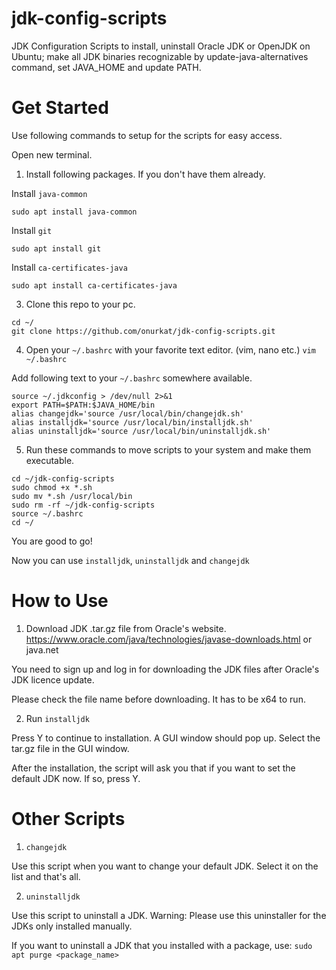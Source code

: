 # jdk-config-scripts
JDK Configuration Scripts to install, uninstall Oracle JDK or OpenJDK on Ubuntu; make all JDK binaries recognizable by update-java-alternatives command, set JAVA_HOME and update PATH.

# Get Started
Use following commands to setup for the scripts for easy access.

Open new terminal.



1. Install following packages. If you don't have them already. 

Install `java-common` 

`sudo apt install java-common`

Install `git`  

`sudo apt install git`

Install `ca-certificates-java` 

`sudo apt install ca-certificates-java`


3. Clone this repo to your pc.
```
cd ~/
git clone https://github.com/onurkat/jdk-config-scripts.git
```

4. Open your `~/.bashrc` with your favorite text editor. (vim, nano etc.) `vim ~/.bashrc`

Add following text to your `~/.bashrc` somewhere available.

```
source ~/.jdkconfig > /dev/null 2>&1
export PATH=$PATH:$JAVA_HOME/bin
alias changejdk='source /usr/local/bin/changejdk.sh'
alias installjdk='source /usr/local/bin/installjdk.sh'
alias uninstalljdk='source /usr/local/bin/uninstalljdk.sh'
```
5. Run these commands to move scripts to your system and make them executable.

```
cd ~/jdk-config-scripts
sudo chmod +x *.sh
sudo mv *.sh /usr/local/bin
sudo rm -rf ~/jdk-config-scripts
source ~/.bashrc
cd ~/

```

You are good to go!

Now you can use `installjdk`, `uninstalljdk` and `changejdk`

# How to Use

1. Download JDK .tar.gz file from Oracle's website. https://www.oracle.com/java/technologies/javase-downloads.html or java.net

You need to sign up and log in for downloading the JDK files after Oracle's JDK licence update.

Please check the file name before downloading. It has to be x64 to run.

2. Run `installjdk`

Press Y to continue to installation. A GUI window should pop up. Select the tar.gz file in the GUI window.

After the installation, the script will ask you that if you want to set the default JDK now. If so, press Y.

# Other Scripts

1. `changejdk`

Use this script when you want to change your default JDK. Select it on the list and that's all.

2. `uninstalljdk`

Use this script to uninstall a JDK. Warning: Please use this uninstaller for the JDKs only installed manually.

If you want to uninstall a JDK that you installed with a package, use: `sudo apt purge <package_name>`


